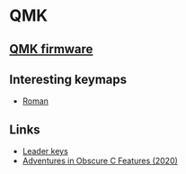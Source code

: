 # QMK

## [QMK firmware](https://github.com/qmk/qmk_firmware)

## Interesting keymaps

* [Roman](https://github.com/rvolosatovs/qmk_firmware/tree/master/keyboards/planck/keymaps/rvolosatovs)

## Links

* [Leader keys](https://docs.qmk.fm/#/feature_leader_key)
* [Adventures in Obscure C Features \(2020\)](https://blog.gboards.ca/2020/02/adventures-in-obscure-c-features-2020.html)

